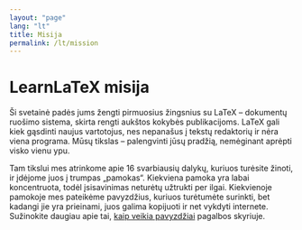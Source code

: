 ```yaml
---
layout: "page"
lang: "lt"
title: Misija
permalink: /lt/mission
---
```


# LearnLaTeX misija

Ši svetainė padės jums žengti pirmuosius žingsnius su LaTeX &ndash; dokumentų
ruošimo sistema, skirta rengti aukštos kokybės publikacijoms. LaTeX gali kiek
gąsdinti naujus vartotojus, nes nepanašus į tekstų redaktorių ir nėra viena
programa.  Mūsų tikslas &ndash; palengvinti jūsų pradžią, nemėginant aprėpti
visko vienu ypu.

Tam tikslui mes atrinkome apie 16 svarbiausių dalykų, kuriuos turėsite
žinoti, ir įdėjome juos į trumpas „pamokas“.  Kiekviena pamoka yra labai
koncentruota, todėl įsisavinimas neturėtų užtrukti per ilgai.  Kiekvienoje
pamokoje mes pateikėme pavyzdžius, kuriuos turėtumėte surinkti, bet kadangi
jie yra prieinami, juos galima kopijuoti ir net vykdyti internete.
Sužinokite daugiau apie tai, [kaip veikia pavyzdžiai](./help#examples)
pagalbos skyriuje.
